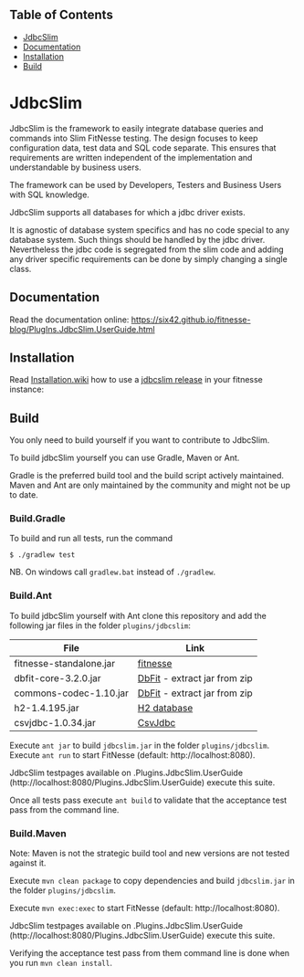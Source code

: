 ## Table of Contents

- [JdbcSlim](#jdbcslim)
- [Documentation](#documentation)
- [Installation](#installation)
- [Build](#build)

# JdbcSlim

JdbcSlim is the framework to easily integrate database queries and commands into Slim FitNesse testing.
The design focuses to keep configuration data, test data and SQL code separate.
This ensures that requirements are written independent of the implementation and understandable by business users.

The framework can be used by Developers, Testers and Business Users with SQL knowledge.

JdbcSlim supports all databases for which a jdbc driver exists. 

It is agnostic of database system specifics and has no code special to any database system.
Such things should be handled by the jdbc driver.
Nevertheless the jdbc code is segregated from the slim code and adding any driver specific requirements can be done by simply changing a single class.

## Documentation
Read the documentation online: https://six42.github.io/fitnesse-blog/PlugIns.JdbcSlim.UserGuide.html

## Installation

Read [Installation.wiki](https://github.com/six42/jdbcslim/blob/master/FitNesseRoot/PlugIns/JdbcSlim/Installation.wiki) how to use a [jdbcslim release](https://github.com/six42/jdbcslim/releases) in your fitnesse instance:


## Build
You only need to build yourself if you want to contribute to JdbcSlim.

To build jdbcSlim yourself you can use Gradle, Maven or Ant.

Gradle is the preferred build tool and the build script actively maintained.
Maven and Ant are only maintained by the community and might not be up to date.

### Build.Gradle
To build and run all tests, run the command

```
$ ./gradlew test
```

NB. On windows call `gradlew.bat` instead of `./gradlew`.

### Build.Ant
To build jdbcSlim yourself with Ant clone this repository and add the following jar files in the folder `plugins/jdbcslim`:

| **File** | **Link** |
| --- | --- |
| fitnesse-standalone.jar | [fitnesse](http://fitnesse.org) |
| dbfit-core-3.2.0.jar    | [DbFit](https://github.com/dbfit/dbfit/releases/download/v3.2.0/dbfit-complete-3.2.0.zip) - extract jar from zip|
| commons-codec-1.10.jar  | [DbFit](https://github.com/dbfit/dbfit/releases/download/v3.2.0/dbfit-complete-3.2.0.zip) - extract jar from zip|
| h2-1.4.195.jar          | [H2 database](http://www.h2database.com/html/download.html)|
| csvjdbc-1.0.34.jar      | [CsvJdbc](https://sourceforge.net/projects/csvjdbc/files/latest/download)|

Execute `ant jar` to build `jdbcslim.jar` in the folder `plugins/jdbcslim`.
Execute `ant run` to start FitNesse (default: http://localhost:8080).

JdbcSlim testpages available on .Plugins.JdbcSlim.UserGuide (http://localhost:8080/Plugins.JdbcSlim.UserGuide) execute this suite.

Once all tests pass execute `ant build` to validate that the acceptance test pass from the command line.

### Build.Maven
Note: Maven is not the strategic build tool and new versions are not tested against it.

Execute `mvn clean package` to copy dependencies and build `jdbcslim.jar` in the folder `plugins/jdbcslim`.

Execute `mvn exec:exec` to start FitNesse (default: http://localhost:8080).

JdbcSlim testpages available on .Plugins.JdbcSlim.UserGuide (http://localhost:8080/Plugins.JdbcSlim.UserGuide) execute this suite.
 
Verifying the acceptance test pass from them command line is done when you run `mvn clean install`.
